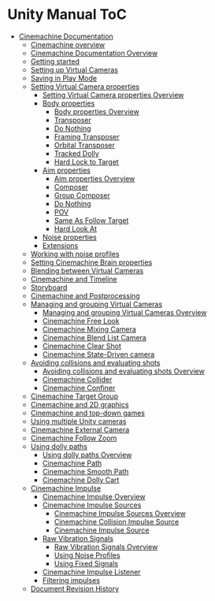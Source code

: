 Unity Manual ToC
================
 - [Cinemachine Documentation]()
	 - [Cinemachine overview](CinemachineOverview.md)
	 - [Cinemachine Documentation Overview](index.md)
	 - [Getting started](CinemachineGettingStarted.md)
	 - [Setting up Virtual Cameras](CinemachineSetUpVCam.md)
	 - [Saving in Play Mode](CinemachineSavingDuringPlay.md)
	 - [Setting Virtual Camera properties]()
		 - [Setting Virtual Camera properties Overview](CinemachineVirtualCamera.md)
		 - [Body properties]()
			 - [Body properties Overview](CinemachineVirtualCameraBody.md)
			 - [Transposer](CinemachineBodyTransposer.md)
			 - [Do Nothing](CinemachineBodyDoNothing.md)
			 - [Framing Transposer](CinemachineBodyFramingTransposer.md)
			 - [Orbital Transposer](CinemachineBodyOrbitalTransposer.md)
			 - [Tracked Dolly](CinemachineBodyTrackedDolly.md)
			 - [Hard Lock to Target](CinemachineBodyHardLockTarget.md)
		 - [Aim properties]()
			 - [Aim properties Overview](CinemachineVirtualCameraAim.md)
			 - [Composer](CinemachineAimComposer.md)
			 - [Group Composer](CinemachineAimGroupComposer.md)
			 - [Do Nothing](CinemachineAimDoNothing.md)
			 - [POV](CinemachineAimPOV.md)
			 - [Same As Follow Target](CinemachineAimSameAsFollow.md)
			 - [Hard Look At](CinemachineAimHardLook.md)
		 - [Noise properties](CinemachineVirtualCameraNoise.md)
		 - [Extensions](CinemachineVirtualCameraExtensions.md)
	 - [Working with noise profiles](CinemachineNoiseProfiles.md)
	 - [Setting Cinemachine Brain properties](CinemachineBrainProperties.md)
	 - [Blending between Virtual Cameras](CinemachineBlending.md)
	 - [Cinemachine and Timeline](CinemachineTimeline.md)
	 - [Storyboard](CinemachineStoryboard.md)
	 - [Cinemachine and Postprocessing](CinemachinePostProcessing.md)
	 - [Managing and grouping Virtual Cameras]()
		 - [Managing and grouping Virtual Cameras Overview](CinemachineManagerCameras.md)
		 - [Cinemachine Free Look](CinemachineFreeLook.md)
		 - [Cinemachine Mixing Camera](CinemachineMixingCamera.md)
		 - [Cinemachine Blend List Camera](CinemachineBlendListCamera.md)
		 - [Cinemachine Clear Shot](CinemachineClearShot.md)
		 - [Cinemachine State-Driven camera](CinemachineStateDrivenCamera.md)
	 - [Avoiding collisions and evaluating shots]()
		 - [Avoiding collisions and evaluating shots Overview](CinemachineColliderConfiner.md)
		 - [Cinemachine Collider](CinemachineCollider.md)
		 - [Cinemachine Confiner](CinemachineConfiner.md)
	 - [Cinemachine Target Group](CinemachineTargetGroup.md)
	 - [Cinemachine and 2D graphics](Cinemachine2D.md)
	 - [Cinemachine and top-down games](CinemachineTopDown.md)
	 - [Using multiple Unity cameras](CinemachineMultipleCameras.md)
	 - [Cinemachine External Camera](CinemachineExternalCamera.md)
	 - [Cinemachine Follow Zoom](CinemachineFollowZoom.md)
	 - [Using dolly paths]()
		 - [Using dolly paths Overview](CinemachineDolly.md)
		 - [Cinemachine Path](CinemachinePath.md)
		 - [Cinemachine Smooth Path](CinemachineSmoothPath.md)
		 - [Cinemachine Dolly Cart](CinemachineDollyCart.md)
	 - [Cinemachine Impulse]()
		 - [Cinemachine Impulse Overview](CinemachineImpulse.md)
		 - [Cinemachine Impulse Sources]()
			 - [Cinemachine Impulse Sources Overview](CinemachineImpulseSourceOverview.md)
			 - [Cinemachine Collision Impulse Source](CinemachineCollisionImpulseSource.md)
			 - [Cinemachine Impulse Source](CinemachineImpulseSource.md)
		 - [Raw Vibration Signals]()
			 - [Raw Vibration Signals Overview](CinemachineImpulseRawSignal.md)
			 - [Using Noise Profiles](CinemachineImpulseNoiseProfiles.md)
			 - [Using Fixed Signals](CinemachineImpulseFixedSignals.md)
		 - [Cinemachine Impulse Listener](CinemachineImpulseListener.md)
		 - [Filtering impulses](CinemachineImpulseFiltering.md)
	 - [Document Revision History](CinemachineDocRevisionHistory.md)

